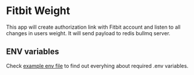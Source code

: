 # Fitbit Weight

This app will create authorization link with Fitbit account and listen to all changes in users weight. It will send payload to redis bullmq server.

## ENV variables

Check [example env file](.env.example) to find out everyhing about required .env variables.
